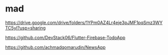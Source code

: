 # mad

https://drive.google.com/drive/folders/1YPm0AZ4Lr4eje3pJMF1pqSmz3WYTC5yI?usp=sharing

https://github.com/DevStack06/Flutter-Firebase-TodoApp


https://github.com/achmadqomarudin/NewsApp
